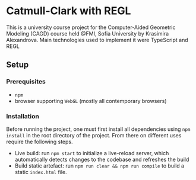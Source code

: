 # Catmull-Clark with REGL

This is a university course project for the Computer-Aided Geometric Modeling (CAGD) course held @FMI, Sofia University by Krasimira Alexandrova. Main technologies used to implement it were TypeScript and REGL

## Setup

### Prerequisites
- `npm`
- browser supporting `WebGL` (mostly all contemporary browsers)

### Installation
Before running the project, one must first install all dependencies using `npm install` in the root directory of the project. From there on different uses require the following steps.
- Live build: run `npm start` to initialize a live-reload server, which automatically detects changes to the codebase and refreshes the build
- Build static artefact: run `npm run clear && npm run compile` to build a static `index.html` file.
